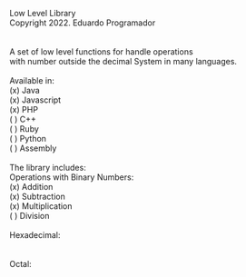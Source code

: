 Low Level Library<br>
Copyright 2022. Eduardo Programador<br>
<br><br>
A set of low level functions for handle operations <br>
with number outside the decimal System in many languages.<br>
<br>
Available in:<br>
	(x) Java<br>
	(x) Javascript<br>
	(x) PHP<br>
	( ) C++<br>
	( ) Ruby<br>
	( ) Python<br>
	( ) Assembly<br>
<br>
The library includes:<br>
	Operations with Binary Numbers:<br>
		(x) Addition<br>
		(x) Subtraction<br>
		(x) Multiplication<br>
		( ) Division<br>
<br>
	Hexadecimal:<br>
		 <br>
<br>
	Octal:<br>
		<br>




	



